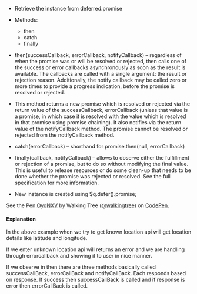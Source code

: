 * Retrieve the instance from deferred.promise
* Methods:
   - then
  - catch
  - finally

* then(successCallback, errorCallback, notifyCallback) – regardless of when the promise was or will be resolved or rejected, then calls one of the success or error callbacks asynchronously as soon as the result is available. The callbacks are called with a single argument: the result or rejection reason. Additionally, the notify callback may be called zero or more times to provide a progress indication, before the promise is resolved or rejected.

* This method returns a new promise which is resolved or rejected via the return value of the successCallback, errorCallback (unless that value is a promise, in which case it is resolved with the value which is resolved in that promise using promise chaining). It also notifies via the return value of the notifyCallback method. The promise cannot be resolved or rejected from the notifyCallback method.

* catch(errorCallback) – shorthand for promise.then(null, errorCallback)

* finally(callback, notifyCallback) – allows to observe either the fulfillment or rejection of a promise, but to do so without modifying the final value. This is useful to release resources or do some clean-up that needs to be done whether the promise was rejected or resolved. See the full specification for more information.

* New instance is created using $q.defer().promise;

<p data-height="268" data-theme-id="0" data-slug-hash="OyqNXV" data-default-tab="result" data-user="walkingtree" class='codepen'>See the Pen <a href='http://codepen.io/walkingtree/pen/OyqNXV/'>OyqNXV</a> by Walking Tree (<a href='http://codepen.io/walkingtree'>@walkingtree</a>) on <a href='http://codepen.io'>CodePen</a>.</p>
<script async src="//assets.codepen.io/assets/embed/ei.js"></script>

#### Explanation
In the above example when we try to get known location api will get location details like latitude and longitude.

If we enter unknown location api will returns an error and we are handling through errorcallback and showing it to user in nice manner.

If we observe in then there are three methods basically called successCallBack, errorCallBack and notifyCallBack.
Each responds based on response. If success then successCallBack is called and if response is error then errorCallBack is called.
